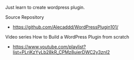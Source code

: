 Just learn to create wordpress plugin.

Source Repository
* https://github.com/Alecaddd/WordPressPlugin101/

Video series How to Build a WordPress Plugin from scratch
 * https://www.youtube.com/playlist?list=PLriKzYyLb28kR_CPMz8uierDWC2y3znI2
